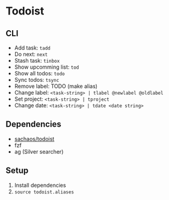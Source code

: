 # Todoist

## CLI
- Add task: `tadd`
- Do next: `next`
- Stash task: `tinbox`
- Show upcomming list: `tod`
- Show all todos: `todo`
- Sync todos: `tsync`
- Remove label: TODO (make alias)
- Change label: `<task-string> | tlabel @newlabel @oldlabel`
- Set project: `<task-string> | tproject`
- Change date: `<task-string> | tdate <date string>`

## Dependencies
- [sachaos/todoist](https://github.com/sachaos/todoist)
- fzf
- ag (Silver searcher)

## Setup
1. Install dependencies
3. `source todoist.aliases`
